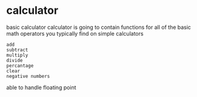 # calculator
basic calculator
calculator is going to contain functions for all of the basic math operators you typically find on simple calculators

    add
    subtract
    multiply
    divide
    percantage
    clear
    negative numbers
able to handle floating point

